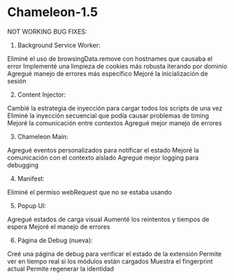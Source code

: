 # Chameleon-1.5
NOT WORKING
BUG FIXES:
1. Background Service Worker:

Eliminé el uso de browsingData.remove con hostnames que causaba el error
Implementé una limpieza de cookies más robusta iterando por dominio
Agregué manejo de errores más específico
Mejoré la inicialización de sesión

2. Content Injector:

Cambié la estrategia de inyección para cargar todos los scripts de una vez
Eliminé la inyección secuencial que podía causar problemas de timing
Mejoré la comunicación entre contextos
Agregué mejor manejo de errores

3. Chameleon Main:

Agregué eventos personalizados para notificar el estado
Mejoré la comunicación con el contexto aislado
Agregué mejor logging para debugging

4. Manifest:

Eliminé el permiso webRequest que no se estaba usando

5. Popup UI:

Agregué estados de carga visual
Aumenté los reintentos y tiempos de espera
Mejoré el manejo de errores

6. Página de Debug (nueva):

Creé una página de debug para verificar el estado de la extensión
Permite ver en tiempo real si los módulos están cargados
Muestra el fingerprint actual
Permite regenerar la identidad
